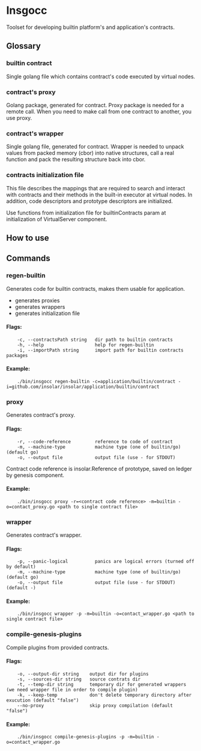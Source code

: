 # Insgocc
Toolset for developing builtin platform's and application's contracts.

## Glossary

### builtin contract
Single golang file which contains contract's code executed by virtual nodes.

### contract's proxy
Golang package, generated for contract. Proxy package is needed for a remote call.
When you need to make call from one contract to another, you use proxy.
 
### contract's wrapper
Single golang file, generated for contract. Wrapper is needed to unpack values from packed memory (cbor) into native structures, call a real function and pack the resulting structure back into cbor.

### contracts initialization file
This file describes the mappings that are required to search and interact with contracts and their methods in the built-in executor at virtual nodes.
In addition, code descriptors and prototype descriptors are initialized.

Use functions from initialization file for builtinContracts param at initialization of VirtualServer component.

## How to use

## Commands

### regen-builtin
Generates code for builtin contracts, makes them usable for application.
* generates proxies
* generates wrappers
* generates initialization file
#### Flags:
        -c, --contractsPath string   dir path to builtin contracts
        -h, --help                   help for regen-builtin
        -i, --importPath string      import path for builtin contracts packages

#### Example:
        ./bin/insgocc regen-builtin -c=application/builtin/contract -i=github.com/insolar/insolar/application/builtin/contract

### proxy
Generates contract's proxy.
#### Flags:
        -r, --code-reference         reference to code of contract
        -m, --machine-type           machine type (one of builtin/go) (default go)
        -o, --output file            output file (use - for STDOUT)

Contract code reference is insolar.Reference of prototype, saved on ledger by genesis component.

#### Example:
        ./bin/insgocc proxy -r=<contract code reference> -m=builtin -o=contact_proxy.go <path to single contract file>

### wrapper
Generates contract's wrapper.
#### Flags:
        -p, --panic-logical          panics are logical errors (turned off by default)
        -m, --machine-type           machine type (one of builtin/go) (default go)
        -o, --output file            output file (use - for STDOUT) (default -)

#### Example:
        ./bin/insgocc wrapper -p -m=builtin -o=contact_wrapper.go <path to single contract file>

### compile-genesis-plugins
Compile plugins from provided contracts.
#### Flags:
        -o, --output-dir string    output dir for plugins
        -s, --sources-dir string   source contrats dir
        -t, --temp-dir string      temporary dir for generated wrappers (we need wrapper file in order to compile plugin)
        -k, --keep-temp            don't delete temporary directory after exucution (default "false")
        --no-proxy                 skip proxy compilation (default "false")

#### Example:
        ./bin/insgocc compile-genesis-plugins -p -m=builtin -o=contact_wrapper.go
